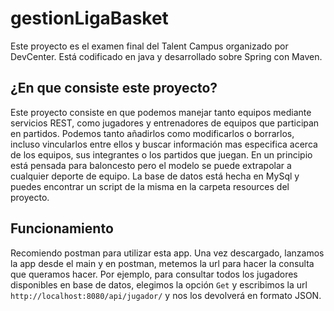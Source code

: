 # gestionLigaBasket

Este proyecto es el examen final del Talent Campus organizado por DevCenter. 
Está codificado en java y desarrollado sobre Spring con Maven.

## ¿En que consiste este proyecto?
Este proyecto consiste en que podemos manejar tanto equipos mediante servicios REST, como jugadores y entrenadores de equipos que participan en partidos. Podemos tanto añadirlos como modificarlos o borrarlos, incluso vincularlos entre ellos y buscar información mas especifica acerca de los equipos, sus integrantes o los partidos que juegan. En un principio está pensada para baloncesto pero el modelo se puede extrapolar a cualquier deporte de equipo. 
La base de datos está hecha en MySql y puedes encontrar un script de la misma en la carpeta resources del proyecto.

## Funcionamiento
Recomiendo postman para utilizar esta app. Una vez descargado, lanzamos la app desde el main y en postman, metemos la url para hacer la consulta que queramos hacer. Por ejemplo, para consultar todos los jugadores disponibles en base de datos, elegimos la opción `Get` y escribimos la url `http://localhost:8080/api/jugador/` y nos los devolverá en formato JSON.



